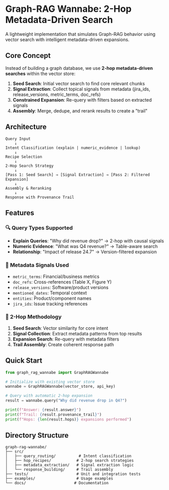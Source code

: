# Graph-RAG Wannabe: 2-Hop Metadata-Driven Search

A lightweight implementation that simulates Graph-RAG behavior using vector search with intelligent metadata-driven expansions.

## Core Concept

Instead of building a graph database, we use **2-hop metadata-driven searches** within the vector store:

1. **Seed Search**: Initial vector search to find core relevant chunks
2. **Signal Extraction**: Collect topical signals from metadata (jira_ids, release_versions, metric_terms, doc_refs)
3. **Constrained Expansion**: Re-query with filters based on extracted signals
4. **Assembly**: Merge, dedupe, and rerank results to create a "trail"

## Architecture

```
Query Input
    ↓
Intent Classification (explain | numeric_evidence | lookup)
    ↓
Recipe Selection
    ↓ 
2-Hop Search Strategy
    ↓
[Pass 1: Seed Search] → [Signal Extraction] → [Pass 2: Filtered Expansion]
    ↓
Assembly & Reranking
    ↓
Response with Provenance Trail
```

## Features

### 🔍 **Query Types Supported**
- **Explain Queries**: "Why did revenue drop?" → 2-hop with causal signals
- **Numeric Evidence**: "What was Q4 revenue?" → Table-aware search
- **Relationship**: "Impact of release 24.7" → Version-filtered expansion

### 🎯 **Metadata Signals Used**
- `metric_terms`: Financial/business metrics
- `doc_refs`: Cross-references (Table X, Figure Y)
- `release_versions`: Software/product versions  
- `mentioned_dates`: Temporal context
- `entities`: Product/component names
- `jira_ids`: Issue tracking references

### 🔗 **2-Hop Methodology**
1. **Seed Search**: Vector similarity for core intent
2. **Signal Collection**: Extract metadata patterns from top results
3. **Expansion Search**: Re-query with metadata filters
4. **Trail Assembly**: Create coherent response path

## Quick Start

```python
from graph_rag_wannabe import GraphRAGWannabe

# Initialize with existing vector store
wannabe = GraphRAGWannabe(vector_store, api_key)

# Query with automatic 2-hop expansion
result = wannabe.query("Why did revenue drop in Q4?")

print(f"Answer: {result.answer}")
print(f"Trail: {result.provenance_trail}")
print(f"Hops: {len(result.hops)} expansions performed")
```

## Directory Structure

```
graph-rag-wannabe/
├── src/
│   ├── query_routing/          # Intent classification
│   ├── hop_recipes/           # 2-hop search strategies  
│   ├── metadata_extraction/   # Signal extraction logic
│   └── response_building/     # Trail assembly
├── tests/                     # Unit and integration tests
├── examples/                  # Usage examples
└── docs/                     # Documentation
```
